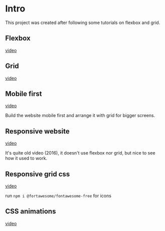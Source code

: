 # Intro

This project was created after following some tutorials on flexbox and grid.

## Flexbox

[video](https://www.youtube.com/watch?v=JJSoEo8JSnc)

## Grid

[video](https://www.youtube.com/watch?v=jV8B24rSN5o)

## Mobile first

[video](https://www.youtube.com/watch?v=M3qBpPw77qo)

Build the website mobile first and arrange it with grid for bigger screens.

## Responsive website

[video](https://www.youtube.com/watch?v=Wm6CUkswsNw)

It's quite old video (2016), it doesn't use flexbox nor grid, but nice to see how it used to work.

## Responsive grid css

[video](https://www.youtube.com/watch?v=moBhzSC455o)

run ```npm i @fortawesome/fontawesome-free``` for icons

## CSS animations

[video](https://www.youtube.com/watch?v=zHUpx90NerM)